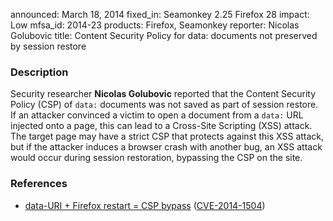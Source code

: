 announced: March 18, 2014
fixed_in: Seamonkey 2.25
          Firefox 28
impact: Low
mfsa_id: 2014-23
products: Firefox, Seamonkey
reporter: Nicolas Golubovic
title: Content Security Policy for data: documents not preserved by session restore

<h3>Description</h3>

<p>Security researcher <strong>Nicolas Golubovic</strong> reported that the
Content Security Policy (CSP) of <code>data:</code> documents was not saved as
part of session restore. If an attacker convinced a victim to open a document
from a <code>data:</code> URL injected onto a page, this can lead to a
Cross-Site Scripting (XSS) attack. The target page may have a strict CSP that
protects against this XSS attack, but if the attacker induces a browser crash
with another bug, an XSS attack would occur during session restoration,
bypassing the CSP on the site.
</p>


<h3>References</h3>

<ul>
  <li><a href="https://bugzilla.mozilla.org/show_bug.cgi?id=911547">
       data-URI + Firefox restart = CSP bypass</a> (<a href="http://cve.mitre.org/cgi-bin/cvename.cgi?name=CVE-2014-1504" class="ex-ref">CVE-2014-1504</a>)</li>
</ul>




